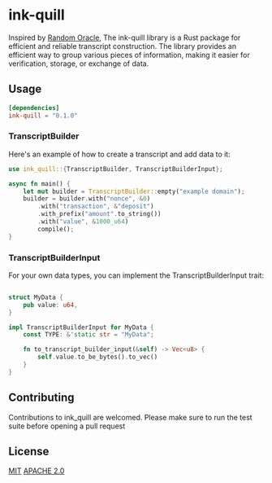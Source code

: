 # ink-quill

Inspired by [Random Oracle](https://gist.github.com/qti3e/ed5b1e06514957f7032d3b41ff362c34), The ink-quill library is a Rust package for efficient and reliable transcript construction. The library provides an efficient way to group various pieces of information, making it easier for verification, storage, or exchange of data.

## Usage

```toml
[dependencies]
ink-quill = "0.1.0"
```

### TranscriptBuilder

Here's an example of how to create a transcript and add data to it:

```rust
use ink_quill::{TranscriptBuilder, TranscriptBuilderInput};

async fn main() {
    let mut builder = TranscriptBuilder::empty("example domain");
    builder = builder.with("nonce", &0)
        .with("transaction", &"deposit")
        .with_prefix("amount".to_string())
        .with("value", &1000_u64)
        compile();
}
```

### TranscriptBuilderInput

For your own data types, you can implement the TranscriptBuilderInput trait:

```rust

struct MyData {
    pub value: u64,
}

impl TranscriptBuilderInput for MyData {
    const TYPE: &'static str = "MyData";

    fn to_transcript_builder_input(&self) -> Vec<u8> {
        self.value.to_be_bytes().to_vec()
    }
}
```


## Contributing
Contributions to ink_quill are welcomed. Please make sure to run the test suite before opening a pull request

## License
[MIT](https://github.com/fleek-network/lightning/blob/main/lib/ink-quill/LICENSE-MIT)
[APACHE 2.0](https://github.com/fleek-network/lightning/blob/main/lib/ink-quill/LICENSE-APACHE)